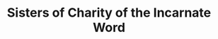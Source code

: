 ---
layout: repo
title: "Sisters of Charity of the Incarnate Word"
id: 17751
permalink: repos/17751/
---